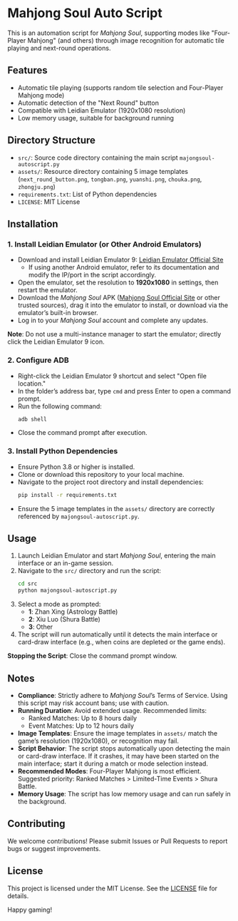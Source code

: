 # Mahjong Soul Auto Script

This is an automation script for *Mahjong Soul*, supporting modes like "Four-Player Mahjong" (and others) through image recognition for automatic tile playing and next-round operations.

## Features
- Automatic tile playing (supports random tile selection and Four-Player Mahjong mode)
- Automatic detection of the "Next Round" button
- Compatible with Leidian Emulator (1920x1080 resolution)
- Low memory usage, suitable for background running

## Directory Structure
- `src/`: Source code directory containing the main script `majongsoul-autoscript.py`
- `assets/`: Resource directory containing 5 image templates (`next_round_button.png`, `tongban.png`, `yuanshi.png`, `chouka.png`, `zhongju.png`)
- `requirements.txt`: List of Python dependencies
- `LICENSE`: MIT License

## Installation

### 1. Install Leidian Emulator (or Other Android Emulators)
- Download and install Leidian Emulator 9: [Leidian Emulator Official Site](https://www.ldmnq.com/?n=401674)
  - If using another Android emulator, refer to its documentation and modify the IP/port in the script accordingly.
- Open the emulator, set the resolution to **1920x1080** in settings, then restart the emulator.
- Download the *Mahjong Soul* APK ([Mahjong Soul Official Site](https://www.mahjongsoul.com/) or other trusted sources), drag it into the emulator to install, or download via the emulator’s built-in browser.
- Log in to your *Mahjong Soul* account and complete any updates.

**Note**: Do not use a multi-instance manager to start the emulator; directly click the Leidian Emulator 9 icon.

### 2. Configure ADB
- Right-click the Leidian Emulator 9 shortcut and select "Open file location."
- In the folder’s address bar, type `cmd` and press Enter to open a command prompt.
- Run the following command:
  ```bash
  adb shell
  ```
- Close the command prompt after execution.

### 3. Install Python Dependencies
- Ensure Python 3.8 or higher is installed.
- Clone or download this repository to your local machine.
- Navigate to the project root directory and install dependencies:
  ```bash
  pip install -r requirements.txt
  ```
- Ensure the 5 image templates in the `assets/` directory are correctly referenced by `majongsoul-autoscript.py`.

## Usage
1. Launch Leidian Emulator and start *Mahjong Soul*, entering the main interface or an in-game session.
2. Navigate to the `src/` directory and run the script:
   ```bash
   cd src
   python majongsoul-autoscript.py
   ```
3. Select a mode as prompted:
   - **1**: Zhan Xing (Astrology Battle)
   - **2**: Xiu Luo (Shura Battle)
   - **3**: Other
4. The script will run automatically until it detects the main interface or card-draw interface (e.g., when coins are depleted or the game ends).

**Stopping the Script**: Close the command prompt window.

## Notes
- **Compliance**: Strictly adhere to *Mahjong Soul*’s Terms of Service. Using this script may risk account bans; use with caution.
- **Running Duration**: Avoid extended usage. Recommended limits:
  - Ranked Matches: Up to 8 hours daily
  - Event Matches: Up to 12 hours daily
- **Image Templates**: Ensure the image templates in `assets/` match the game’s resolution (1920x1080), or recognition may fail.
- **Script Behavior**: The script stops automatically upon detecting the main or card-draw interface. If it crashes, it may have been started on the main interface; start it during a match or mode selection instead.
- **Recommended Modes**: Four-Player Mahjong is most efficient. Suggested priority: Ranked Matches > Limited-Time Events > Shura Battle.
- **Memory Usage**: The script has low memory usage and can run safely in the background.

## Contributing
We welcome contributions! Please submit Issues or Pull Requests to report bugs or suggest improvements.

## License
This project is licensed under the MIT License. See the [LICENSE](LICENSE) file for details.

Happy gaming!